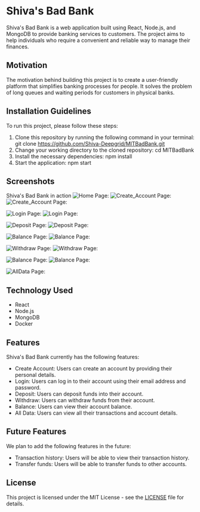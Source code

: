 # Shiva's Bad Bank

Shiva's Bad Bank is a web application built using React, Node.js, and MongoDB to provide banking services to customers. The project aims to help individuals who require a convenient and reliable way to manage their finances.

## Motivation

The motivation behind building this project is to create a user-friendly platform that simplifies banking processes for people. It solves the problem of long queues and waiting periods for customers in physical banks.

## Installation Guidelines

To run this project, please follow these steps:

1. Clone this repository by running the following command in your terminal:
    git clone https://github.com/Shiva-Deepgrid/MITBadBank.git
2. Change your working directory to the cloned repository:
    cd MITBadBank
3. Install the necessary dependencies:
    npm install
4. Start the application:
    npm start

## Screenshots

Shiva's Bad Bank in action
![Home Page:](Screenshot%20(21).png)
![Create_Account Page:](Screenshot%20(22).png)
![Create_Account Page:](Screenshot%20(23).png)

![Login Page:](Screenshot%20(24).png)
![Login Page:](Screenshot%20(25).png)

![Deposit Page:](Screenshot%20(26).png)
![Deposit Page:](Screenshot%20(27).png)

![Balance Page:](Screenshot%20(28).png)
![Balance Page:](Screenshot%20(29).png)

![Withdraw Page:](Screenshot%20(30).png)
![Withdraw Page:](Screenshot%20(31).png)

![Balance Page:](Screenshot%20(32).png)
![Balance Page:](Screenshot%20(33).png)

![AllData Page:](Screenshot%20(34).png)



## Technology Used

- React
- Node.js
- MongoDB
- Docker

## Features

Shiva's Bad Bank currently has the following features:

- Create Account: Users can create an account by providing their personal details.
- Login: Users can log in to their account using their email address and password.
- Deposit: Users can deposit funds into their account.
- Withdraw: Users can withdraw funds from their account.
- Balance: Users can view their account balance.
- All Data: Users can view all their transactions and account details.

## Future Features

We plan to add the following features in the future:

- Transaction history: Users will be able to view their transaction history.
- Transfer funds: Users will be able to transfer funds to other accounts.

## License

This project is licensed under the MIT License - see the [LICENSE](/LICENSE) file for details.
